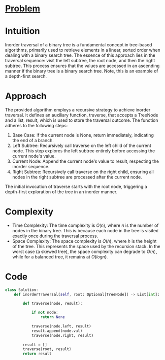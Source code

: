 # [Problem](https://leetcode.com/problems/binary-tree-inorder-traversal/description/)

# Intuition
Inorder traversal of a binary tree is a fundamental concept in tree-based algorithms, primarily used to retrieve elements in a linear, sorted order when dealing with a binary search tree. The essence of this approach lies in the traversal sequence: visit the left subtree, the root node, and then the right subtree. This process ensures that the values are accessed in an ascending manner if the binary tree is a binary search tree. Note, this is an example of a depth-first search.


# Approach
The provided algorithm employs a recursive strategy to achieve inorder traversal. It defines an auxiliary function, traverse, that accepts a TreeNode and a list, result, which is used to store the traversal outcome. The function adheres to the following steps:

1. Base Case: If the current node is None, return immediately, indicating the end of a branch.
2. Left Subtree: Recursively call traverse on the left child of the current node. This step explores the left subtree entirely before accessing the current node's value.
3. Current Node: Append the current node's value to result, respecting the inorder sequence.
4. Right Subtree: Recursively call traverse on the right child, ensuring all nodes in the right subtree are processed after the current node.

The initial invocation of traverse starts with the root node, triggering a depth-first exploration of the tree in an inorder manner.

# Complexity
- Time Complexity: The time complexity is $O(n)$, where $n$ is the number of nodes in the binary tree. This is because each node in the tree is visited exactly once during the traversal process.
- Space Complexity: The space complexity is $O(h)$, where $h$ is the height of the tree. This represents the space used by the recursion stack. In the worst case (a skewed tree), the space complexity can degrade to $O(n)$, while for a balanced tree, it remains at $O(logn)$.


# Code
```python
class Solution:
    def inorderTraversal(self, root: Optional[TreeNode]) -> List[int]:

        def traverse(node, result):
            
            if not node:
                return None
                
            traverse(node.left, result)
            result.append(node.val)
            traverse(node.right, result)
        
        result = []
        traverse(root, result)
        return result
```